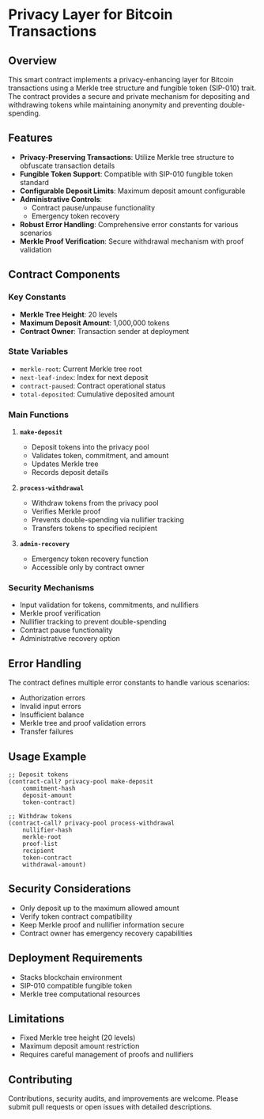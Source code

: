 # Privacy Layer for Bitcoin Transactions

## Overview

This smart contract implements a privacy-enhancing layer for Bitcoin transactions using a Merkle tree structure and fungible token (SIP-010) trait. The contract provides a secure and private mechanism for depositing and withdrawing tokens while maintaining anonymity and preventing double-spending.

## Features

- **Privacy-Preserving Transactions**: Utilize Merkle tree structure to obfuscate transaction details
- **Fungible Token Support**: Compatible with SIP-010 fungible token standard
- **Configurable Deposit Limits**: Maximum deposit amount configurable
- **Administrative Controls**:
  - Contract pause/unpause functionality
  - Emergency token recovery
- **Robust Error Handling**: Comprehensive error constants for various scenarios
- **Merkle Proof Verification**: Secure withdrawal mechanism with proof validation

## Contract Components

### Key Constants

- **Merkle Tree Height**: 20 levels
- **Maximum Deposit Amount**: 1,000,000 tokens
- **Contract Owner**: Transaction sender at deployment

### State Variables

- `merkle-root`: Current Merkle tree root
- `next-leaf-index`: Index for next deposit
- `contract-paused`: Contract operational status
- `total-deposited`: Cumulative deposited amount

### Main Functions

1. **`make-deposit`**

   - Deposit tokens into the privacy pool
   - Validates token, commitment, and amount
   - Updates Merkle tree
   - Records deposit details

2. **`process-withdrawal`**

   - Withdraw tokens from the privacy pool
   - Verifies Merkle proof
   - Prevents double-spending via nullifier tracking
   - Transfers tokens to specified recipient

3. **`admin-recovery`**
   - Emergency token recovery function
   - Accessible only by contract owner

### Security Mechanisms

- Input validation for tokens, commitments, and nullifiers
- Merkle proof verification
- Nullifier tracking to prevent double-spending
- Contract pause functionality
- Administrative recovery option

## Error Handling

The contract defines multiple error constants to handle various scenarios:

- Authorization errors
- Invalid input errors
- Insufficient balance
- Merkle tree and proof validation errors
- Transfer failures

## Usage Example

```clarity
;; Deposit tokens
(contract-call? privacy-pool make-deposit
    commitment-hash
    deposit-amount
    token-contract)

;; Withdraw tokens
(contract-call? privacy-pool process-withdrawal
    nullifier-hash
    merkle-root
    proof-list
    recipient
    token-contract
    withdrawal-amount)
```

## Security Considerations

- Only deposit up to the maximum allowed amount
- Verify token contract compatibility
- Keep Merkle proof and nullifier information secure
- Contract owner has emergency recovery capabilities

## Deployment Requirements

- Stacks blockchain environment
- SIP-010 compatible fungible token
- Merkle tree computational resources

## Limitations

- Fixed Merkle tree height (20 levels)
- Maximum deposit amount restriction
- Requires careful management of proofs and nullifiers

## Contributing

Contributions, security audits, and improvements are welcome. Please submit pull requests or open issues with detailed descriptions.
